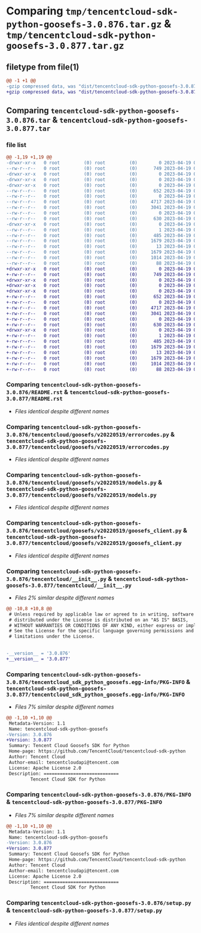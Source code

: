 # Comparing `tmp/tencentcloud-sdk-python-goosefs-3.0.876.tar.gz` & `tmp/tencentcloud-sdk-python-goosefs-3.0.877.tar.gz`

## filetype from file(1)

```diff
@@ -1 +1 @@
-gzip compressed data, was "dist/tencentcloud-sdk-python-goosefs-3.0.876.tar", last modified: Wed Apr 19 00:28:14 2023, max compression
+gzip compressed data, was "dist/tencentcloud-sdk-python-goosefs-3.0.877.tar", last modified: Wed Apr 19 09:17:36 2023, max compression
```

## Comparing `tencentcloud-sdk-python-goosefs-3.0.876.tar` & `tencentcloud-sdk-python-goosefs-3.0.877.tar`

### file list

```diff
@@ -1,19 +1,19 @@
-drwxr-xr-x   0 root         (0) root         (0)        0 2023-04-19 00:28:14.000000 tencentcloud-sdk-python-goosefs-3.0.876/
--rw-r--r--   0 root         (0) root         (0)      749 2023-04-19 00:28:13.000000 tencentcloud-sdk-python-goosefs-3.0.876/README.rst
-drwxr-xr-x   0 root         (0) root         (0)        0 2023-04-19 00:28:14.000000 tencentcloud-sdk-python-goosefs-3.0.876/tencentcloud/
-drwxr-xr-x   0 root         (0) root         (0)        0 2023-04-19 00:28:14.000000 tencentcloud-sdk-python-goosefs-3.0.876/tencentcloud/goosefs/
-drwxr-xr-x   0 root         (0) root         (0)        0 2023-04-19 00:28:14.000000 tencentcloud-sdk-python-goosefs-3.0.876/tencentcloud/goosefs/v20220519/
--rw-r--r--   0 root         (0) root         (0)      652 2023-04-19 00:28:13.000000 tencentcloud-sdk-python-goosefs-3.0.876/tencentcloud/goosefs/v20220519/errorcodes.py
--rw-r--r--   0 root         (0) root         (0)        0 2023-04-19 00:28:13.000000 tencentcloud-sdk-python-goosefs-3.0.876/tencentcloud/goosefs/v20220519/__init__.py
--rw-r--r--   0 root         (0) root         (0)     4717 2023-04-19 00:28:13.000000 tencentcloud-sdk-python-goosefs-3.0.876/tencentcloud/goosefs/v20220519/models.py
--rw-r--r--   0 root         (0) root         (0)     3041 2023-04-19 00:28:13.000000 tencentcloud-sdk-python-goosefs-3.0.876/tencentcloud/goosefs/v20220519/goosefs_client.py
--rw-r--r--   0 root         (0) root         (0)        0 2023-04-19 00:28:13.000000 tencentcloud-sdk-python-goosefs-3.0.876/tencentcloud/goosefs/__init__.py
--rw-r--r--   0 root         (0) root         (0)      630 2023-04-19 00:28:13.000000 tencentcloud-sdk-python-goosefs-3.0.876/tencentcloud/__init__.py
-drwxr-xr-x   0 root         (0) root         (0)        0 2023-04-19 00:28:14.000000 tencentcloud-sdk-python-goosefs-3.0.876/tencentcloud_sdk_python_goosefs.egg-info/
--rw-r--r--   0 root         (0) root         (0)        1 2023-04-19 00:28:13.000000 tencentcloud-sdk-python-goosefs-3.0.876/tencentcloud_sdk_python_goosefs.egg-info/dependency_links.txt
--rw-r--r--   0 root         (0) root         (0)      485 2023-04-19 00:28:14.000000 tencentcloud-sdk-python-goosefs-3.0.876/tencentcloud_sdk_python_goosefs.egg-info/SOURCES.txt
--rw-r--r--   0 root         (0) root         (0)     1679 2023-04-19 00:28:13.000000 tencentcloud-sdk-python-goosefs-3.0.876/tencentcloud_sdk_python_goosefs.egg-info/PKG-INFO
--rw-r--r--   0 root         (0) root         (0)       13 2023-04-19 00:28:13.000000 tencentcloud-sdk-python-goosefs-3.0.876/tencentcloud_sdk_python_goosefs.egg-info/top_level.txt
--rw-r--r--   0 root         (0) root         (0)     1679 2023-04-19 00:28:14.000000 tencentcloud-sdk-python-goosefs-3.0.876/PKG-INFO
--rw-r--r--   0 root         (0) root         (0)     1014 2023-04-19 00:28:13.000000 tencentcloud-sdk-python-goosefs-3.0.876/setup.py
--rw-r--r--   0 root         (0) root         (0)       88 2023-04-19 00:28:14.000000 tencentcloud-sdk-python-goosefs-3.0.876/setup.cfg
+drwxr-xr-x   0 root         (0) root         (0)        0 2023-04-19 09:17:36.000000 tencentcloud-sdk-python-goosefs-3.0.877/
+-rw-r--r--   0 root         (0) root         (0)      749 2023-04-19 09:17:36.000000 tencentcloud-sdk-python-goosefs-3.0.877/README.rst
+drwxr-xr-x   0 root         (0) root         (0)        0 2023-04-19 09:17:36.000000 tencentcloud-sdk-python-goosefs-3.0.877/tencentcloud/
+drwxr-xr-x   0 root         (0) root         (0)        0 2023-04-19 09:17:36.000000 tencentcloud-sdk-python-goosefs-3.0.877/tencentcloud/goosefs/
+drwxr-xr-x   0 root         (0) root         (0)        0 2023-04-19 09:17:36.000000 tencentcloud-sdk-python-goosefs-3.0.877/tencentcloud/goosefs/v20220519/
+-rw-r--r--   0 root         (0) root         (0)      652 2023-04-19 09:17:36.000000 tencentcloud-sdk-python-goosefs-3.0.877/tencentcloud/goosefs/v20220519/errorcodes.py
+-rw-r--r--   0 root         (0) root         (0)        0 2023-04-19 09:17:36.000000 tencentcloud-sdk-python-goosefs-3.0.877/tencentcloud/goosefs/v20220519/__init__.py
+-rw-r--r--   0 root         (0) root         (0)     4717 2023-04-19 09:17:36.000000 tencentcloud-sdk-python-goosefs-3.0.877/tencentcloud/goosefs/v20220519/models.py
+-rw-r--r--   0 root         (0) root         (0)     3041 2023-04-19 09:17:36.000000 tencentcloud-sdk-python-goosefs-3.0.877/tencentcloud/goosefs/v20220519/goosefs_client.py
+-rw-r--r--   0 root         (0) root         (0)        0 2023-04-19 09:17:36.000000 tencentcloud-sdk-python-goosefs-3.0.877/tencentcloud/goosefs/__init__.py
+-rw-r--r--   0 root         (0) root         (0)      630 2023-04-19 09:17:36.000000 tencentcloud-sdk-python-goosefs-3.0.877/tencentcloud/__init__.py
+drwxr-xr-x   0 root         (0) root         (0)        0 2023-04-19 09:17:36.000000 tencentcloud-sdk-python-goosefs-3.0.877/tencentcloud_sdk_python_goosefs.egg-info/
+-rw-r--r--   0 root         (0) root         (0)        1 2023-04-19 09:17:36.000000 tencentcloud-sdk-python-goosefs-3.0.877/tencentcloud_sdk_python_goosefs.egg-info/dependency_links.txt
+-rw-r--r--   0 root         (0) root         (0)      485 2023-04-19 09:17:36.000000 tencentcloud-sdk-python-goosefs-3.0.877/tencentcloud_sdk_python_goosefs.egg-info/SOURCES.txt
+-rw-r--r--   0 root         (0) root         (0)     1679 2023-04-19 09:17:36.000000 tencentcloud-sdk-python-goosefs-3.0.877/tencentcloud_sdk_python_goosefs.egg-info/PKG-INFO
+-rw-r--r--   0 root         (0) root         (0)       13 2023-04-19 09:17:36.000000 tencentcloud-sdk-python-goosefs-3.0.877/tencentcloud_sdk_python_goosefs.egg-info/top_level.txt
+-rw-r--r--   0 root         (0) root         (0)     1679 2023-04-19 09:17:36.000000 tencentcloud-sdk-python-goosefs-3.0.877/PKG-INFO
+-rw-r--r--   0 root         (0) root         (0)     1014 2023-04-19 09:17:36.000000 tencentcloud-sdk-python-goosefs-3.0.877/setup.py
+-rw-r--r--   0 root         (0) root         (0)       88 2023-04-19 09:17:36.000000 tencentcloud-sdk-python-goosefs-3.0.877/setup.cfg
```

### Comparing `tencentcloud-sdk-python-goosefs-3.0.876/README.rst` & `tencentcloud-sdk-python-goosefs-3.0.877/README.rst`

 * *Files identical despite different names*

### Comparing `tencentcloud-sdk-python-goosefs-3.0.876/tencentcloud/goosefs/v20220519/errorcodes.py` & `tencentcloud-sdk-python-goosefs-3.0.877/tencentcloud/goosefs/v20220519/errorcodes.py`

 * *Files identical despite different names*

### Comparing `tencentcloud-sdk-python-goosefs-3.0.876/tencentcloud/goosefs/v20220519/models.py` & `tencentcloud-sdk-python-goosefs-3.0.877/tencentcloud/goosefs/v20220519/models.py`

 * *Files identical despite different names*

### Comparing `tencentcloud-sdk-python-goosefs-3.0.876/tencentcloud/goosefs/v20220519/goosefs_client.py` & `tencentcloud-sdk-python-goosefs-3.0.877/tencentcloud/goosefs/v20220519/goosefs_client.py`

 * *Files identical despite different names*

### Comparing `tencentcloud-sdk-python-goosefs-3.0.876/tencentcloud/__init__.py` & `tencentcloud-sdk-python-goosefs-3.0.877/tencentcloud/__init__.py`

 * *Files 2% similar despite different names*

```diff
@@ -10,8 +10,8 @@
 # Unless required by applicable law or agreed to in writing, software
 # distributed under the License is distributed on an "AS IS" BASIS,
 # WITHOUT WARRANTIES OR CONDITIONS OF ANY KIND, either express or implied.
 # See the License for the specific language governing permissions and
 # limitations under the License.
 
 
-__version__ = '3.0.876'
+__version__ = '3.0.877'
```

### Comparing `tencentcloud-sdk-python-goosefs-3.0.876/tencentcloud_sdk_python_goosefs.egg-info/PKG-INFO` & `tencentcloud-sdk-python-goosefs-3.0.877/tencentcloud_sdk_python_goosefs.egg-info/PKG-INFO`

 * *Files 7% similar despite different names*

```diff
@@ -1,10 +1,10 @@
 Metadata-Version: 1.1
 Name: tencentcloud-sdk-python-goosefs
-Version: 3.0.876
+Version: 3.0.877
 Summary: Tencent Cloud Goosefs SDK for Python
 Home-page: https://github.com/TencentCloud/tencentcloud-sdk-python
 Author: Tencent Cloud
 Author-email: tencentcloudapi@tencent.com
 License: Apache License 2.0
 Description: ============================
         Tencent Cloud SDK for Python
```

### Comparing `tencentcloud-sdk-python-goosefs-3.0.876/PKG-INFO` & `tencentcloud-sdk-python-goosefs-3.0.877/PKG-INFO`

 * *Files 7% similar despite different names*

```diff
@@ -1,10 +1,10 @@
 Metadata-Version: 1.1
 Name: tencentcloud-sdk-python-goosefs
-Version: 3.0.876
+Version: 3.0.877
 Summary: Tencent Cloud Goosefs SDK for Python
 Home-page: https://github.com/TencentCloud/tencentcloud-sdk-python
 Author: Tencent Cloud
 Author-email: tencentcloudapi@tencent.com
 License: Apache License 2.0
 Description: ============================
         Tencent Cloud SDK for Python
```

### Comparing `tencentcloud-sdk-python-goosefs-3.0.876/setup.py` & `tencentcloud-sdk-python-goosefs-3.0.877/setup.py`

 * *Files identical despite different names*

